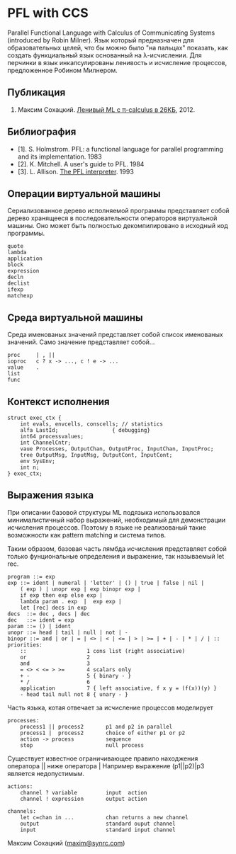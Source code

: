
PFL with CCS
============

Parallel Functional Language with Calculus of Communicating Systems (introduced by Robin Milner).
Язык который предназначен для образовательных целей, что бы можно было
"на пальцах" показать, как создать функциальный язык основанный на λ-исчислении.
Для перчинки в язык инкапсулированы ленивость и исчисление процессов,
предложенное Робином Милнером.

Публикация
----------

1. Максим Сохацкий. <a href="https://tonpa.guru/stream/2012/2012-06-22%20%D0%9B%D0%B5%D0%BD%D0%B8%D0%B2%D1%8B%D0%B9%20ML%20%D1%81%20pi-calculus%20%D0%B2%2026%D0%9A%D0%91.htm">Ленивый ML с π-calculus в 26КБ</a>, 2012.

Библиография
------------

* [1]. S. Holmstrom. PFL: a functional language for parallel programming and its implementation. 1983
* [2]. K. Mitchell. A user's guide to PFL. 1984
* [3]. L. Allison. <a href="http://www.allisons.org/ll/FP/LambdaCCS/">The PFL interpreter</a>. 1993

Операции виртуальной машины
---------------------------

Сериализованное дерево исполняемой программы представляет
собой дерево хранящееся в последовательности операторов виртуальной машины.
Оно может быть полностью декомпилировано в исходный код программы.

    quote
    lambda
    application
    block
    expression
    decln
    declist
    ifexp
    matchexp

Среда виртуальной машины
------------------------

Среда именованых значений представляет собой список именованых значений.
Само значение представляет собой...

    proc     | , ||
    ioproc   c ? x -> ..., c ! e -> ...
    value    .
    list
    func

Контекст исполнения
-------------------

    struct exec_ctx {
        int evals, envcells, conscells; // statistics 
        alfa LastId;                 { debugging}
        int64 processvalues;
        int ChannelCntr;
        vaue Processes, OutputChan, OutputProc, InputChan, InputProc;
        tree OutputMsg, InputMsg, OutputCont, InputCont;
        env SysEnv;
        int n;
    } exec_ctx;

Выражения языка
---------------

При описании базовой структуры ML подязыка использовался минималистичный набор выражений,
необходимый для демонстрации исчисления процессов. Поэтому в языке не реализованый такие
возможности как pattern matching и система типов.

Таким образом, базовая часть лямбда исчисления представляет собой только фунциональные
определения и выражение, так называемый let rec.

    program ::= exp
    exp ::= ident | numeral | 'letter' | () | true | false | nil |
        ( exp ) | unopr exp | exp binopr exp |
        if exp then exp else exp |
        lambda param . exp  |  exp exp |
        let [rec] decs in exp
    decs  ::= dec , decs | dec
    dec   ::= ident = exp
    param ::= () | ident
    unopr ::= head | tail | null | not | -
    binopr ::= and | or | = | <> | < | <= | > | >= | + | - | * | / | ::
    priorities:
	    ::                   1 cons list (right associative)
	    or                   2
	    and                  3
	    = <> < <= > >=       4 scalars only
	    + -                  5 { binary - }
	    * /                  6
	    application          7 { left associative, f x y = (f(x))(y) }
	    - head tail null not 8 { unary - }

Часть языка, котая отвечает за исчисление процессов моделирует

    processes:
        process1 || process2       p1 and p2 in parallel
        process1 |  process2       choice of either p1 or p2
        action -> process          sequence
        stop                       null process

Существует известное ограничивающее правило находжения оператора || ниже
оператора | Например выражение (p1||p2)|p3 является недопустимым.

    actions:
        channel ? variable         input  action
        channel ! expression       output action

    channels:
        let c=chan in ...          chan returns a new channel
        output                     standard ouput channel
        input                      standard input channel

Максим Сохацкий (maxim@synrc.com)
